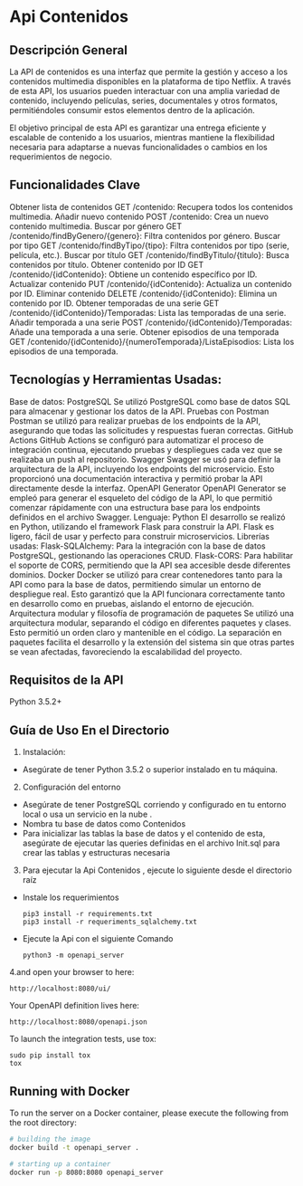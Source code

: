 # Api Contenidos 

## Descripción General

La API de contenidos es una interfaz que permite la gestión y acceso a los contenidos multimedia disponibles en la plataforma de tipo Netflix. A través de esta API, los usuarios pueden interactuar con una amplia variedad de contenido, incluyendo películas, series, documentales y otros formatos, permitiéndoles consumir estos elementos dentro de la aplicación.

El objetivo principal de esta API es garantizar una entrega eficiente y escalable de contenido a los usuarios, mientras mantiene la flexibilidad necesaria para adaptarse a nuevas funcionalidades o cambios en los requerimientos de negocio.

## Funcionalidades Clave 

Obtener lista de contenidos
GET /contenido: Recupera todos los contenidos multimedia.
Añadir nuevo contenido
POST /contenido: Crea un nuevo contenido multimedia.
Buscar por género
GET /contenido/findByGenero/{genero}: Filtra contenidos por género.
Buscar por tipo
GET /contenido/findByTipo/{tipo}: Filtra contenidos por tipo (serie, película, etc.).
Buscar por título
GET /contenido/findByTitulo/{titulo}: Busca contenidos por título.
Obtener contenido por ID
GET /contenido/{idContenido}: Obtiene un contenido específico por ID.
Actualizar contenido
PUT /contenido/{idContenido}: Actualiza un contenido por ID.
Eliminar contenido
DELETE /contenido/{idContenido}: Elimina un contenido por ID.
Obtener temporadas de una serie
GET /contenido/{idContenido}/Temporadas: Lista las temporadas de una serie.
Añadir temporada a una serie
POST /contenido/{idContenido}/Temporadas: Añade una temporada a una serie.
Obtener episodios de una temporada
GET /contenido/{idContenido}/{numeroTemporada}/ListaEpisodios: Lista los episodios de una temporada.

## Tecnologías y Herramientas Usadas:

Base de datos: PostgreSQL
Se utilizó PostgreSQL como base de datos SQL para almacenar y gestionar los datos de la API.
Pruebas con Postman
Postman se utilizó para realizar pruebas de los endpoints de la API, asegurando que todas las solicitudes y respuestas fueran correctas.
GitHub Actions
GitHub Actions se configuró para automatizar el proceso de integración continua, ejecutando pruebas y despliegues cada vez que se realizaba un push al repositorio.
Swagger
Swagger se usó para definir la arquitectura de la API, incluyendo los endpoints del microservicio. Esto proporcionó una documentación interactiva y permitió probar la API directamente desde la interfaz.
OpenAPI Generator
OpenAPI Generator se empleó para generar el esqueleto del código de la API, lo que permitió comenzar rápidamente con una estructura base para los endpoints definidos en el archivo Swagger.
Lenguaje: Python
El desarrollo se realizó en Python, utilizando el framework Flask para construir la API. Flask es ligero, fácil de usar y perfecto para construir microservicios.
Librerías usadas:
Flask-SQLAlchemy: Para la integración con la base de datos PostgreSQL, gestionando las operaciones CRUD.
Flask-CORS: Para habilitar el soporte de CORS, permitiendo que la API sea accesible desde diferentes dominios.
Docker
Docker se utilizó para crear contenedores tanto para la API como para la base de datos, permitiendo simular un entorno de despliegue real. Esto garantizó que la API funcionara correctamente tanto en desarrollo como en pruebas, aislando el entorno de ejecución.
Arquitectura modular y filosofía de programación de paquetes
Se utilizó una arquitectura modular, separando el código en diferentes paquetes y clases. Esto permitió un orden claro y mantenible en el código. La separación en paquetes facilita el desarrollo y la extensión del sistema sin que otras partes se vean afectadas, favoreciendo la escalabilidad del proyecto.

## Requisitos de la API
Python 3.5.2+

## Guía de Uso En el Directorio

1. Instalación:
 * Asegúrate de tener Python 3.5.2 o superior instalado en tu máquina.

2. Configuración del entorno
 * Asegúrate de tener PostgreSQL corriendo y configurado en tu entorno local o usa un servicio en la nube .
 * Nombra tu base de datos como Contenidos 
 * Para inicializar las tablas la base de datos y el contenido de esta, asegúrate de ejecutar las queries definidas en el archivo Init.sql para crear las tablas y estructuras necesaria

3. Para ejecutar la Api Contenidos , ejecute lo siguiente desde el directorio raíz
 * Instale los requerimientos 
    ```
    pip3 install -r requirements.txt
    pip3 install -r requeriments_sqlalchemy.txt
    ```
 * Ejecute la Api con el siguiente Comando
    ```
    python3 -m openapi_server
    ```
4.and open your browser to here:

```
http://localhost:8080/ui/
```

Your OpenAPI definition lives here:

```
http://localhost:8080/openapi.json
```

To launch the integration tests, use tox:
```
sudo pip install tox
tox
```

## Running with Docker

To run the server on a Docker container, please execute the following from the root directory:

```bash
# building the image
docker build -t openapi_server .

# starting up a container
docker run -p 8080:8080 openapi_server
```